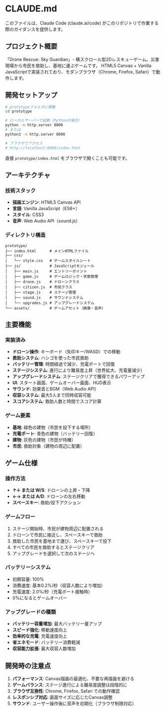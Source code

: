 # CLAUDE.md

このファイルは、Claude Code (claude.ai/code) がこのリポジトリで作業する際のガイダンスを提供します。

## プロジェクト概要

「Drone Rescue: Sky Guardian」- 横スクロール型2Dレスキューゲーム。災害現場から市民を救助し、基地に運ぶゲームです。
HTML5 Canvas + Vanilla JavaScriptで実装されており、モダンブラウザ（Chrome, Firefox, Safari）で動作します。

## 開発セットアップ

```bash
# prototypeフォルダに移動
cd prototype

# ローカルサーバーで起動（Pythonの場合）
python -m http.server 8000
# または
python3 -m http.server 8000

# ブラウザでアクセス
# http://localhost:8000/index.html
```

直接 `prototype/index.html` をブラウザで開くことも可能です。

## アーキテクチャ

### 技術スタック
- **描画エンジン**: HTML5 Canvas API
- **言語**: Vanilla JavaScript（ES6+）
- **スタイル**: CSS3
- **音声**: Web Audio API（sound.js）

### ディレクトリ構造
```
prototype/
├── index.html      # メインHTMLファイル
├── css/
│   └── style.css   # ゲームスタイルシート
├── js/             # JavaScriptモジュール
│   ├── main.js     # エントリーポイント
│   ├── game.js     # ゲームロジック・状態管理
│   ├── drone.js    # ドローンクラス
│   ├── citizen.js  # 市民クラス
│   ├── stage.js    # ステージ管理
│   ├── sound.js    # サウンドシステム
│   └── upgrades.js # アップグレードシステム
└── assets/         # ゲームアセット（画像・音声）
```

## 主要機能

### 実装済み
- **ドローン操作**: キーボード（矢印キー/WASD）での移動
- **救助システム**: ハシゴを使った市民救助
- **バッテリー管理**: 時間経過で減少、充電ポートで回復
- **ステージシステム**: 進行により難易度上昇（世界拡大、充電量減少）
- **アップグレードシステム**: ステージクリアで獲得できるパワーアップ
- **UI**: スタート画面、ゲームオーバー画面、HUD表示
- **サウンド**: 効果音とBGM（Web Audio API）
- **収容システム**: 最大5人まで同時収容可能
- **スコアシステム**: 救助人数と時間でスコア計算

### ゲーム要素
- **基地**: 緑色の建物（市民を投下する場所）
- **充電ポート**: 青色の建物（バッテリー回復）
- **建物**: 灰色の建物（市民が待機）
- **市民**: 救助対象（建物の周辺に配置）

## ゲーム仕様

### 操作方法
- **↑↓ または W/S**: ドローンの上昇・下降
- **←→ または A/D**: ドローンの左右移動
- **スペースキー**: 救助/投下アクション

### ゲームフロー
1. ステージ開始時、市民が建物周辺に配置される
2. ドローンで市民に接近し、スペースキーで救助
3. 救助した市民を基地まで運び、スペースキーで投下
4. すべての市民を救助するとステージクリア
5. アップグレードを選択して次のステージへ

### バッテリーシステム
- 初期容量: 100%
- 消費速度: 基本0.2%/秒（収容人数により増加）
- 充電速度: 2.0%/秒（充電ポート接触時）
- 0%になるとゲームオーバー

### アップグレードの種類
- **バッテリー容量増加**: 最大バッテリー量アップ
- **スピード強化**: 移動速度向上
- **効率的な充電**: 充電速度向上
- **省エネモード**: バッテリー消費軽減
- **収容能力拡張**: 最大収容人数増加

## 開発時の注意点

1. **パフォーマンス**: Canvas描画の最適化、不要な再描画を避ける
2. **ゲームバランス**: ステージ進行による難易度調整は段階的に
3. **ブラウザ互換性**: Chrome, Firefox, Safari での動作確認
4. **レスポンシブ対応**: 画面サイズに応じたCanvas調整
5. **サウンド**: ユーザー操作後に音声を初期化（ブラウザ制限対応）